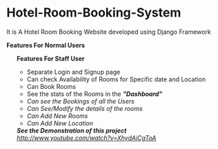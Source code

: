 # Hotel-Room-Booking-System
It is A Hotel Room Booking Website developed using Django Framework

<b>Features For Normal Users</b>
<ul>
<b>Features For Staff User</b>
<ul>
  <li>Separate Login and Signup page</li>
  <li> Can check Availability of Rooms for Specific date and Location</li>
  <li>Can Book Rooms</li>
  <li>See the stats of the Rooms in the <b><i>"Dashboard"<i></b></li>
  <li>Can see the Bookings of all the Users </li>
  <li>Can See/Modify the details of the rooms</li>
  <li>Can Add New Rooms</li>
  <li>Can Add New Location</li>
</ul>
<b>See the Demonstration of this project</b><br/>
<a href="http://www.youtube.com/watch?v=XhydAiCgToA">http://www.youtube.com/watch?v=XhydAiCgToA</a>

